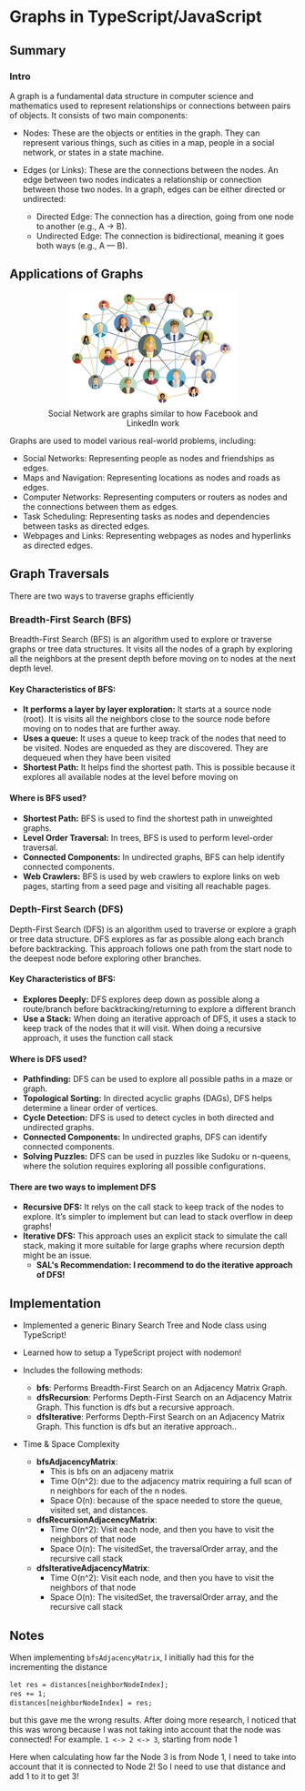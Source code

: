 # Graphs in TypeScript/JavaScript

## Summary

### Intro

A graph is a fundamental data structure in computer science and mathematics used to represent relationships or connections between pairs of objects. It consists of two main components:

-   Nodes: These are the objects or entities in the graph. They can represent various things, such as cities in a map, people in a social network, or states in a state machine.

-   Edges (or Links): These are the connections between the nodes. An edge between two nodes indicates a relationship or connection between those two nodes. In a graph, edges can be either directed or undirected:

    -   Directed Edge: The connection has a direction, going from one node to another (e.g., A → B).
    -   Undirected Edge: The connection is bidirectional, meaning it goes both ways (e.g., A — B).

## Applications of Graphs

<figure style='text-align: center';>
  <img src="../images/social_network.jpg" alt="Social Network" width="300"/>
  <figcaption>Social Network are graphs similar to how Facebook and LinkedIn work</figcaption>
</figure>

Graphs are used to model various real-world problems, including:

-   Social Networks: Representing people as nodes and friendships as edges.
-   Maps and Navigation: Representing locations as nodes and roads as edges.
-   Computer Networks: Representing computers or routers as nodes and the connections between them as edges.
-   Task Scheduling: Representing tasks as nodes and dependencies between tasks as directed edges.
-   Webpages and Links: Representing webpages as nodes and hyperlinks as directed edges.

## Graph Traversals

There are two ways to traverse graphs efficiently

### Breadth-First Search (BFS)

Breadth-First Search (BFS) is an algorithm used to explore or traverse graphs or tree data structures. It visits all the nodes of a graph by exploring all the neighbors at the present depth before moving on to nodes at the next depth level.

#### Key Characteristics of BFS:

-   **It performs a layer by layer exploration:** It starts at a source node (root). It is visits all the neighbors close to the source node before moving on to nodes that are further away.
-   **Uses a queue:** It uses a queue to keep track of the nodes that need to be visited. Nodes are enqueded as they are discovered. They are dequeued when they have been visited
-   **Shortest Path:** It helps find the shortest path. This is possible because it explores all available nodes at the level before moving on

#### Where is BFS used?

-   **Shortest Path:** BFS is used to find the shortest path in unweighted graphs.
-   **Level Order Traversal:** In trees, BFS is used to perform level-order traversal.
-   **Connected Components:** In undirected graphs, BFS can help identify connected components.
-   **Web Crawlers:** BFS is used by web crawlers to explore links on web pages, starting from a seed page and visiting all reachable pages.

### Depth-First Search (DFS)

Depth-First Search (DFS) is an algorithm used to traverse or explore a graph or tree data structure. DFS explores as far as possible along each branch before backtracking. This approach follows one path from the start node to the deepest node before exploring other branches.

#### Key Characteristics of BFS:

-   **Explores Deeply:** DFS explores deep down as possible along a route/branch before backtracking/returning to explore a different branch
-   **Use a Stack:** When doing an iterative approach of DFS, it uses a stack to keep track of the nodes that it will visit. When doing a recursive approach, it uses the function call stack

#### Where is DFS used?

-   **Pathfinding:** DFS can be used to explore all possible paths in a maze or graph.
-   **Topological Sorting:** In directed acyclic graphs (DAGs), DFS helps determine a linear order of vertices.
-   **Cycle Detection:** DFS is used to detect cycles in both directed and undirected graphs.
-   **Connected Components:** In undirected graphs, DFS can identify connected components.
-   **Solving Puzzles:** DFS can be used in puzzles like Sudoku or n-queens, where the solution requires exploring all possible configurations.

#### There are two ways to implement DFS

-   **Recursive DFS:** It relys on the call stack to keep track of the nodes to explore. It’s simpler to implement but can lead to stack overflow in deep graphs!
-   **Iterative DFS:** This approach uses an explicit stack to simulate the call stack, making it more suitable for large graphs where recursion depth might be an issue.
    -   **SAL's Recommendation: I recommend to do the iterative approach of DFS!**

## Implementation

-   Implemented a generic Binary Search Tree and Node class using TypeScript!
-   Learned how to setup a TypeScript project with nodemon!
-   Includes the following methods:

    -   **bfs**: Performs Breadth-First Search on an Adjacency Matrix Graph.
    -   **dfsRecursion**: Performs Depth-First Search on an Adjacency Matrix Graph. This function is dfs but a recursive approach.
    -   **dfsIterative**: Performs Depth-First Search on an Adjacency Matrix Graph. This function is dfs but an iterative approach..

-   Time & Space Complexity
    -   **bfsAdjacencyMatrix**:
        -   This is bfs on an adjaceny matrix
        -   Time O(n^2): due to the adjacency matrix requiring a full scan of n neighbors for each of the n nodes.
        -   Space O(n): because of the space needed to store the queue, visited set, and distances.
    -   **dfsRecursionAdjacencyMatrix**:
        -   Time O(n^2): Visit each node, and then you have to visit the neighbors of that node
        -   Space O(n): The visitedSet, the traversalOrder array, and the recursive call stack
    -   **dfsIterativeAdjacencyMatrix**:
        -   Time O(n^2): Visit each node, and then you have to visit the neighbors of that node
        -   Space O(n): The visitedSet, the traversalOrder array, and the recursive call stack

## Notes

When implementing `bfsAdjacencyMatrix`, I initially had this for the incrementing the distance

```
let res = distances[neighborNodeIndex];
res += 1;
distances[neighborNodeIndex] = res;
```

but this gave me the wrong results. After doing more research, I noticed that this was wrong because I was not taking into account that the node was connected! For example.
`1 <-> 2 <-> 3`, starting from node 1

Here when calculating how far the Node 3 is from Node 1, I need to take into account that it is connected to Node 2! So I need to use that distance and add 1 to it to get 3!
